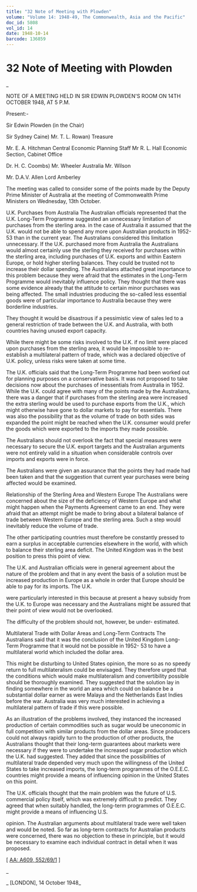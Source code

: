 ```yaml
---
title: "32 Note of Meeting with Plowden"
volume: "Volume 14: 1948-49, The Commonwealth, Asia and the Pacific"
doc_id: 5808
vol_id: 14
date: 1948-10-14
barcode: 136859
---
```


# 32 Note of Meeting with Plowden

_

NOTE OF A MEETING HELD IN SIR EDWIN PLOWDEN'S ROOM ON 14TH OCTOBER 1948, AT 5 P.M.

Present:-

Sir Edwin Plowden (in the Chair)

Sir Sydney Caine) Mr. T. L. Rowan) Treasure

Mr. E. A. Hitchman Central Economic Planning Staff Mr R. L. Hall Economic Section, Cabinet Office

Dr. H. C. Coombs) Mr. Wheeler Australia Mr. Wilson

Mr. D.A.V. Allen Lord Amberley

The meeting was called to consider some of the points made by the Deputy Prime Minister of Australia at the meeting of Commonwealth Prime Ministers on Wednesday, 13th October.

U.K. Purchases from Australia The Australian officials represented that the U.K. Long-Term Programme suggested an unnecessary limitation of purchases from the sterling area. in the case of Australia it assumed that the U.K. would not be able to spend any more upon Australian products in 1952-53 than in the current year. The Australians considered this limitation unnecessary. If the U.K. purchased more from Australia the Australians would almost certainly use the sterling they received for purchases within the sterling area, including purchases of U.K. exports and within Eastern Europe, or hold higher sterling balances. They could be trusted not to increase their dollar spending. The Australians attached great importance to this problem because they were afraid that the estimates in the Long-Term Programme would inevitably influence policy. They thought that there was some evidence already that the attitude to certain minor purchases was being affected. The small industries producing the so-called less essential goods were of particular importance to Australia because they were borderline industries.

They thought it would be disastrous if a pessimistic view of sales led to a general restriction of trade between the U.K. and Australia, with both countries having unused export capacity.

While there might be some risks involved to the U.K. if no limit were placed upon purchases from the sterling area, it would be impossible to re-establish a multilateral pattern of trade, which was a declared objective of U.K. policy, unless risks were taken at some time.

The U.K. officials said that the Long-Term Programme had been worked out for planning purposes on a conservative basis. It was not proposed to take decisions now about the purchases of inessentials from Australia in 1952. While the U.K. could agree with many of the points made by the Australians, there was a danger that if purchases from the sterling area were increased the extra sterling would be used to purchase exports from the U.K., which might otherwise have gone to dollar markets to pay for essentials. There was also the possibility that as the volume of trade on both sides was expanded the point might be reached when the U.K. consumer would prefer the goods which were exported to the imports they made possible.

The Australians should not overlook the fact that special measures were necessary to secure the U.K. export targets and the Australian arguments were not entirely valid in a situation when considerable controls over imports and exports were in force.

The Australians were given an assurance that the points they had made had been taken and that the suggestion that current year purchases were being affected would be examined.

Relationship of the Sterling Area and Western Europe The Australians were concerned about the size of the deficiency of Western Europe and what might happen when the Payments Agreement came to an end. They were afraid that an attempt might be made to bring about a bilateral balance of trade between Western Europe and the sterling area. Such a step would inevitably reduce the volume of trade.

The other participating countries must therefore be constantly pressed to earn a surplus in acceptable currencies elsewhere in the world, with which to balance their sterling area deficit. The United Kingdom was in the best position to press this point of view.

The U.K. and Australian officials were in general agreement about the nature of the problem and that in any event the basis of a solution must be increased production in Europe as a whole in order that Europe should be able to pay for its imports. The U.K.

were particularly interested in this because at present a heavy subsidy from the U.K. to Europe was necessary and the Australians might be assured that their point of view would not be overlooked.

The difficulty of the problem should not, however, be under- estimated.

Multilateral Trade with Dollar Areas and Long-Term Contracts The Australians said that it was the conclusion of the United Kingdom Long-Term Programme that it would not be possible in 1952- 53 to have a multilateral world which included the dollar area.

This might be disturbing to United States opinion, the more so as no speedy return to full multilateralism could be envisaged. They therefore urged that the conditions which would make multilateralism and convertibility possible should be thoroughly examined. They suggested that the solution lay in finding somewhere in the world an area which could on balance be a substantial dollar earner as were Malaya and the Netherlands East Indies before the war. Australia was very much interested in achieving a multilateral pattern of trade if this were possible.

As an illustration of the problems involved, they instanced the increased production of certain commodities such as sugar would be uneconomic in full competition with similar products from the dollar areas. Since producers could not always rapidly turn to the production of other products, the Australians thought that their long-term guarantees about markets were necessary if they were to undertake the increased sugar production which the U.K. had suggested. They added that since the possibilities of multilateral trade depended very much upon the willingness of the United States to take increased imports, the long-term programmes of the O.E.E.C. countries might provide a means of influencing opinion in the United States on this point.

The U.K. officials thought that the main problem was the future of U.S. commercial policy itself, which was extremely difficult to predict. They agreed that when suitably handled, the long-term programmes of O.E.E.C. might provide a means of influencing U.S.

opinion. The Australian arguments about multilateral trade were well taken and would be noted. So far as long-term contracts for Australian products were concerned, there was no objection to these in principle, but it would be necessary to examine each individual contract in detail when it was proposed.

[ [AA: A609, 552/69/1](http://www.naa.gov.au/cgi-bin/Search?O=I&Number=136859) ]

_

_ [LONDON], 14 October 1948_
